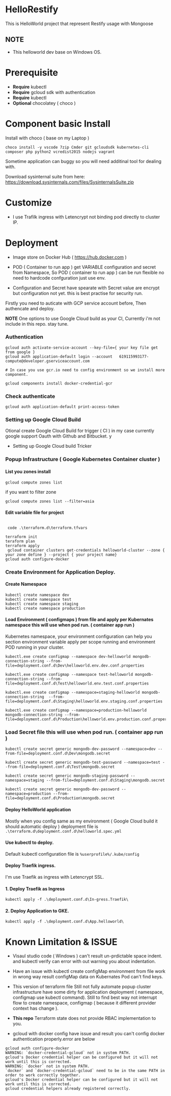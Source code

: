 # HelloRestify
This is HelloWorld project that represent Restify usage with Mongoose  

## NOTE

* This helloworld dev base on Windows OS.

# Prerequisite 

* **Require**  kubectl 
* **Require**  gcloud sdk with authentication 
* **Require**  kubectl
* **Optional** chocolatey ( choco )

# Component basic Install 

Install with choco ( base on my Laptop )

```
choco install -y vscode 7zip Cmder git gcloudsdk kubernetes-cli composer php python2 vcredist2015 nodejs vagrant

```
Sometime application can buggy so you will need additinal tool for dealing with. 

Download sysinternal suite from here: https://download.sysinternals.com/files/SysinternalsSuite.zip  


# Customize 

* I use Trafilk ingress with Letencrypt not binding pod directly to cluster IP.  

# Deployment 

* Image store on Docker Hub ( https://hub.docker.com ) 

* POD ( Container to run app ) get VARIABLE configuration and secret from Namespace, So POD ( container to run app ) can be run flexible no need to hardcode confguration just use env.

* Configuration and Secret have spearate with Secret value are encrypt but configuration not yet. this is best practise for security run.

Firstly you need to auticate with GCP service account before, Then authencate and deploy.

**NOTE** One options to use Google Cloud build as your CI, Currently i'm not include in this repo. stay tune. 


### Authentication 

```
gcloud auth activate-service-account --key-file={ your key file get from google }
gcloud auth application-default login --account   619115993177-compute@developer.gserviceaccount.com

# In case you use gcr.io need to config environment so we install more component.

gcloud components install docker-credential-gcr

```
### Check authenticate 

```
gcloud auth application-default print-access-token
```
### Setting up Google Cloud Build

Otional create Google Cloud Build for trigger ( CI ) in my case currently google support Oauth with Github and Bitbucket. y

* Setting up Google Cloud build Tricker

### Popup Infrastructure ( Google Kubernetes Container cluster )

#### List you zones install 

```
gcloud compute zones list
```

if you want to filter zone 

```
gcloud compute zones list --filter=asia 
```
#### Edit variable file for project 

```

 code .\terraform.d\terraform.tfvars

```

```
terraform init
teraform plan 
terraform apply 
 gcloud container clusters get-credentials helloworld-cluster --zone { your zone define } --project { your project name}
gcloud auth configure-docker
```
### Create Environment for Application Deploy. 

#### Create Namespace

```
kubectl create namespace dev
kubectl create namespace test
kubectl create namespace staging
kubectl create namespace production
```

#### Load Environment ( configmaps ) from file and apply per Kubernates namespace this will use when pod run. ( container app run )

Kubernetes namespace, your environment configuration can help you section environment variable apply per scope running and environment POD running in your cluster. 

```
kubectl.exe create configmap --namespace dev-helloworld mongodb-connection-string --from-file=deployment.conf.d\Dev\helloworld.env.dev.conf.properties

kubectl.exe create configmap --namespace test-helloworld mongodb-connection-string --from-file=deployment.conf.d\Test\helloworld.env.test.conf.properties

kubectl.exe create configmap --namespace=staging-helloworld mongodb-connection-string  --from-file=deployment.conf.d\Staging\helloworld.env.staging.conf.properties

kubectl.exe create configmap --namespace=production-helloworld mongodb-connection-string --from-file=deployment.conf.d\Production\helloworld.env.production.conf.properties

```
### Load Secret file this will use when pod run. ( container app run )

```
kubectl create secret generic mongodb-dev-password --namespace=dev --from-file=deployment.conf.d\Dev\mongodb.secret

kubectl create secret generic mongodb-test-password --namespace=test --from-file=deployment.conf.d\Test\mongodb.secret

kubectl create secret generic mongodb-staging-password --namespace=staging --from-file=deployment.conf.d\Staging\mongodb.secret

kubectl create secret generic mongodb-dev-password --namespace=production --from-file=deployment.conf.d\Production\mongodb.secret

```
#### Deploy HelloWorld application 

Mostly when you config same as my environment ( Google Cloud build it should automatic deploy ) deployment file is ``` .\terraform.d\deployment.conf.d\helloworld.spec.yml ``` 

#### Use kubectl to deploy. 

Default kubectl configuration file is ```%userprofile%/.kube/config```

#### Deploy Traefik ingress.

I'm use Traefik as ingress with Letencrypt SSL.

#### 1. Deploy Traefik as Ingress

```
kubectl apply -f .\deployment.conf.d\In-gress.Traefik\
```

#### 2. Deploy Application to GKE. 

```
kubectl apply -f .\deployment.conf.d\App.helloworld\

```



# Known Limitation & ISSUE

* Visaul studio code ( Windows ) can't result un-prdictable space indent. and kubectl verify can error with out warning you about indentation.

* Have an issue with kubectl create configMap environment from file work in wrong way result configMap data on Kubernates Pod can't find keys.

* This version of terraform file Still not fully automate popup cluster infrastructure have some dirty for application deployment ( namespace, configmap use kubectl command). Still to find best way not interrupt flow to create namespace, configmap ( because it different provider context has change ). 

* **This repo** Terraform state does not provide RBAC implementation to you.  

* gcloud with docker config have issue and result you can't config docker authentication properly.error are below 

```
gcloud auth configure-docker
WARNING: `docker-credential-gcloud` not in system PATH.
gcloud's Docker credential helper can be configured but it will not work until this is corrected.
WARNING: `docker` not in system PATH.
`docker` and `docker-credential-gcloud` need to be in the same PATH in order to work correctly together.
gcloud's Docker credential helper can be configured but it will not work until this is corrected.
gcloud credential helpers already registered correctly.

```